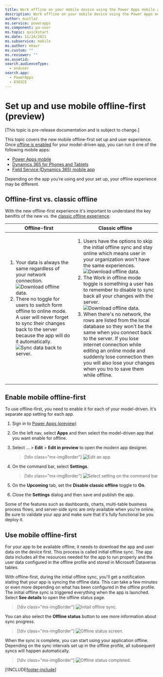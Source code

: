 ```yaml
---
title: Work offline on your mobile device using the Power Apps mobile app (preview) | Microsoft Docs
description: Work offline on your mobile device using the Power Apps mobile app.
author: mustlaz
ms.service: powerapps
ms.component: pa-user
ms.topic: quickstart
ms.date: 11/24/2021
ms.subservice: mobile
ms.author: mkaur
ms.custom: ""
ms.reviewer: ""
ms.assetid: 
search.audienceType: 
  - enduser
search.app: 
  - PowerApps
  - D365CE
---
```


# Set up and use mobile offline-first (preview)

[This topic is pre-release documentation and is subject to change.]

This topic covers the new mobile offline-first set up and user experience. Once [offline is enabled](setup-mobile-offline.md) for your model-driven app, you can run it one of the following mobile apps:

- [Power Apps mobile](run-powerapps-on-mobile)
- [Dynamics 365 for Phones and Tablets](/dynamics365/mobile-app/overview)
- [Field Service (Dynamics 365) mobile app](/dynamics365/field-service/mobile-2020-power-platform)

Depending on the app you’re using and your set up, your offline experience may be different. 


## Offline-first vs. classic offline

With the new offline-first experience it's important to understand the key benifits of the new vs. the [classic offline experience](/dynamics365/mobile-app/work-in-offline-mode). 



|Offline-first| Classic offline  |
|---------|---------|
| <ol><li>Your data is always the same regardless of your network connection. </lo> <div></div> <div></div> ![Download offline data.](media/offline-first-classic-3.png) <li> There no toggle for users to switch form offline to online mode. A user will never forget to sync their changes back to the server because the app will do it automatically. <div></div> ![Sync data back to server.](media/offline-first-classic-4.png) </li>     |   <ol> <li> Users have the options to skip the initial offline sync and stay online which means user in your organization won't have the same experiences. <div></div> ![Download offline data.](media/offline-first-classic-1.png) </li> <li> The Work in offline mode toggle is something a user has to remember to disable to sync back all your changes with the server. <div></div> ![Download offline data.](media/offline-first-classic-2.png) </li> <div></div> </li> <li> When there's no network, the rows are listed from the local database so they won't be the same when you connect back to the server. If you lose internet connection while editing an online mode and suddenly lose connection then you will also lose your changes when you tro to save them while offline. </li>  |


## Enable mobile offline-first

To use offline-first, you need to enable it for each of your model-driven. It's separate app setting for each app.

1. Sign in to [Power Apps (preview)](https://make.powerapps.com/?utm_source=padocs&utm_medium=linkinadoc&utm_campaign=referralsfromdoc) 

2. On the left nav, select **Apps** and then select the model-driven app that you want enable for offline.

3. Select ... > **Edit** > **Edit in preview** to open the modern app designer.

    > [!div class="mx-imgBorder"]
    > ![Edit an app](media/offline-edit-app.png)
 
4. On the command bar, select **Settings**.

    > [!div class="mx-imgBorder"]
    > ![Select setting on the command bar](media/mobile-offline-image4.png)

5. On the **Upcoming** tab, set the **Disable classic offline** toggle to **On**.

6. Close the **Settings** dialog and then save and publish the app.


Some of the features such as dashboards, charts, multi-table business process flows, and server-side sync are only available when you're online. Be sure to validate your app and make sure that it's fully functional be you deploy it. 

## Use mobile offline-first

For your app to be available offline, it needs to download the app and user data on the device first. This process is called initial offline sync.
The app data includes all the resources needed for the app to run properly and the user data configured in the offline profile and stored in Microsoft Dataverse tables.

With offline-first, during the initial offline sync, you'll get a notification stating that your app is syncing the offline data. This can take a few minutes or even more depending on what has been configured in the offline profile. The initial offline sync is triggered everything when the app is launched. Select **See details** to open the offline status page.

> [!div class="mx-imgBorder"]
> ![Initail offline sync.](media/offline-first-1.png)


You can also select the **Offline status** button to see more information about sync progress.

> [!div class="mx-imgBorder"]
> ![Offline status screen.](media/offline-first-2.png)


When the sync is complete, you can start using your application offline. Depending on the sync intervals set up in the offline profile, all subsequent syncs will happen automatically.


> [!div class="mx-imgBorder"]
> ![Offline status completed.](media/offline-first-3.png)











[!INCLUDE[footer-include](../includes/footer-banner.md)]
